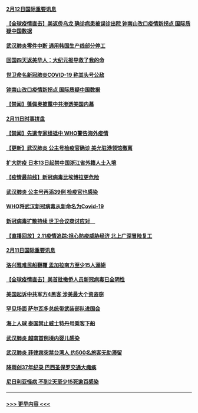 #### [2月12日国际重要讯息](../pages/prog202/a102775437.md?t=02122133) 
#### [【全球疫情直击】美返侨乌龙 确诊病患被误诊出院 钟南山改口疫情新拐点 国际质疑中国数据](../pages/prog202/a102775378.md?t=02122133) 
#### [武汉肺炎零件中断 通用韩国生产线部分停工](../pages/prog202/a102775365.md?t=02122133) 
#### [回国四天返美华人：大纪元报导救了我的命](../pages/prog202/a102775342.md?t=02122133) 
#### [世卫命名新冠肺炎COVID-19 称其头号公敌](../pages/prog202/a102775196.md?t=02122133) 
#### [钟南山改口疫情新拐点 国际质疑中国数据](../pages/prog202/a102775178.md?t=02122133) 
#### [【禁闻】蓬佩奥披露中共渗透美国内幕](../pages/prog202/a102775129.md?t=02122133) 
#### [2月11日时事拼盘](../pages/prog202/a102775140.md?t=02122133) 
#### [【禁闻】先遣专家组抵中 WHO警告海外疫情](../pages/prog202/a102775112.md?t=02122133) 
#### [【更新】武汉肺炎 公主号检疫官确诊 美允驻港领馆撤离](../pages/prog202/a102770740.md?t=02122133) 
#### [扩大防疫 日本13日起禁中国浙江省外籍人士入境](../pages/prog202/a102775051.md?t=02122133) 
#### [【疫情最前线】新冠病毒比埃博拉更危险](../pages/prog202/a102775043.md?t=02122133) 
#### [武汉肺炎 公主号再添39例 检疫官也感染](../pages/prog202/a102775031.md?t=02122133) 
#### [WHO将武汉新冠病毒从新命名为Covid-19](../pages/prog202/a102774891.md?t=02122133) 
#### [新冠病毒扩散持续 世卫会议商讨应对　](../pages/prog202/a102774850.md?t=02122133) 
#### [【直播回放】2.11疫情追踪:担心防疫威胁经济 北上广深冒险复工](../pages/prog202/a102774741.md?t=02122133) 
#### [2月11日国际重要讯息](../pages/prog202/a102774621.md?t=02122133) 
#### [洛兴雅难民船翻覆 孟加拉南方至少15人溺毙](../pages/prog202/a102774586.md?t=02122133) 
#### [【全球疫情直击】美首批撤侨人员新冠病毒已全阴性](../pages/prog202/a102774523.md?t=02122133) 
#### [美国起诉中共军方4黑客 涉美最大个资盗窃](../pages/prog202/a102774508.md?t=02122133) 
#### [罕见场面  萨尔瓦多总统带武装部队进国会](../pages/prog202/a102774494.md?t=02122133) 
#### [海上人球 泰国禁止威士特丹号乘客下船](../pages/prog202/a102774384.md?t=02122133) 
#### [武汉肺炎 越南首例境内婴儿感染](../pages/prog202/a102774365.md?t=02122133) 
#### [武汉肺炎 菲律宾突禁台湾人 约500名旅客无助滞留](../pages/prog202/a102774288.md?t=02122133) 
#### [降雨创37年纪录 巴西圣保罗交通大瘫痪](../pages/prog202/a102774273.md?t=02122133) 
#### [尼日利亚怪病 不到2天至少15死逾百感染](../pages/prog202/a102774260.md?t=02122133) 

----
#### [ >>> 更早内容 <<< ](../indexes/prog202-earlier.md)
